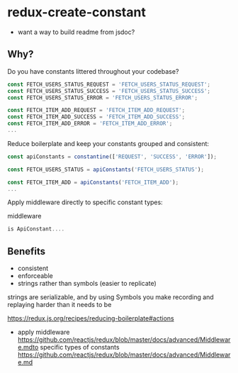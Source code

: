 # redux-create-constant


* want a way to build readme from jsdoc?

## Why?

Do you have constants littered throughout your codebase?

```js
const FETCH_USERS_STATUS_REQUEST = 'FETCH_USERS_STATUS_REQUEST';
const FETCH_USERS_STATUS_SUCCESS = 'FETCH_USERS_STATUS_SUCCESS';
const FETCH_USERS_STATUS_ERROR = 'FETCH_USERS_STATUS_ERROR';

const FETCH_ITEM_ADD_REQUEST = 'FETCH_ITEM_ADD_REQUEST';
const FETCH_ITEM_ADD_SUCCESS = 'FETCH_ITEM_ADD_SUCCESS';
const FETCH_ITEM_ADD_ERROR = 'FETCH_ITEM_ADD_ERROR';
...
```

Reduce boilerplate and keep your constants grouped and consistent:

```js
const apiConstants = constantine(['REQUEST', 'SUCCESS', 'ERROR']);

const FETCH_USERS_STATUS = apiConstants('FETCH_USERS_STATUS');

const FETCH_ITEM_ADD = apiConstants('FETCH_ITEM_ADD');
...
```

Apply middleware directly to specific constant types:

middleware
```js
is ApiConstant....
```


## Benefits

* consistent
* enforceable
* strings rather than symbols (easier to replicate)

strings are serializable, and by using Symbols you make recording and replaying harder than it needs to be

https://redux.js.org/recipes/reducing-boilerplate#actions

* apply middleware https://github.com/reactjs/redux/blob/master/docs/advanced/Middleware.mdto specific types of constants
https://github.com/reactjs/redux/blob/master/docs/advanced/Middleware.md

